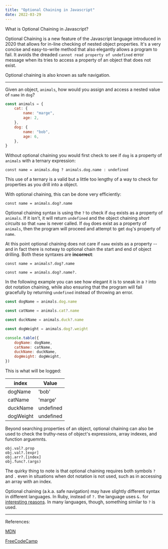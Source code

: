 ```yaml
---
title: "Optional Chaining in Javascript"
date: 2022-03-29
---
```


What is Optional Chaining in Javascript?

Optional Chaining is a new feature of the Javascript language introduced in 2020 that allows for in-line checking of nested object properties. It's a very concise and easy-to-write method that also elegantly allows a program to fail. It avoids the dreaded `cannot read property of undefined` error message when its tries to access a property of an object that does not exist.

Optional chaining is also known as safe navigation.

---

Given an object, `animals`, how would you assign and access a nested value of `name` in `dog`?

```js
const animals = {
	cat: {
		name: "marge",
		age: 2,
	},
	dog: {
		name: "bob",
		age: 6,
	},
}
```

Without optional chaining you would first check to see if `dog` is a property of `animals` with a ternary expression:

`const name = animals.dog ? animals.dog.name : undefined`

This use of a ternary is a valid but a little too lengthy of a way to check for properties as you drill into a object.

With optional chaining, this can be done very efficiently:

`const name = animals.dog?.name`

Optional chaining syntax is using the `?` to check if `dog` exists as a property of `animals`. If it isn't, it will return `undefined` and the object chaining _short circuits_ so that `name` is never called. If `dog` does exist as a property of `animals`, then the program will proceed and attempt to get `dog`'s property of `name`.

At this point optional chaining does not care if `name` exists as a property -- and in fact there is notway to optional chain the start and end of object drilling. Both these syntaxes are **incorrect**:

`const name = animals?.dog?.name`

`const name = animals.dog?.name?.`

In the following example you can see how elegant it is to sneak in a `?` into dot notation chaining, while also ensuring that the program will fail gracefully by returning `undefined` instead of throwing an error.

```js
const dogName = animals.dog.name

const catName = animals.cat?.name

const duckName = animals.duck?.name

const dogWeight = animals.dog?.weight

console.table({
	dogName: dogName,
	catName: catName,
	duckName: duckName,
	dogWeight: dogWeight,
})
```

This is what will be logged:

| index     | Value     |
| --------- | --------- |
| dogName   | 'bob'     |
| catName   | 'marge'   |
| duckName  | undefined |
| dogWeight | undefined |

Beyond searching properties of an object, optional chaining can also be used to check the truthy-ness of object's expressions, array indexes, and function arguemnts.

```
obj.val?.prop
obj.val?.[expr]
obj.arr?.[index]
obj.func?.(args)
```

The quirky thing to note is that optional chaining requires both symbols `?` and `.` even in situations when dot notation is not used, such as in accessing an array with an index.

Optional chaining (a.k.a. safe navigation) may have slightly different syntax in different languages. In Ruby, instead of `?.` the language uses `&.` for [interesting reasons](https://stackoverflow.com/questions/33735228/why-does-ruby-use-its-own-syntax-for-safe-navigation-operator). In many languages, though, something similar to `?` is used.

---

References:

[MDN](https://developer.mozilla.org/en-US/docs/Web/JavaScript/Reference/Operators/Optional_chaining)

[FreeCodeCamp](https://www.freecodecamp.org/news/how-the-question-mark-works-in-javascript/)
